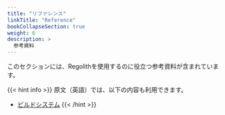 ```yaml
---
title: "リファレンス"
linkTitle: "Reference"
bookCollapseSection: true
weight: 6
description: >
  参考資料
---
```


このセクションには、Regolithを使用するのに役立つ参考資料が含まれています。

{{< hint info >}}
原文（英語）では、以下の内容も利用できます。

- [ビルドシステム](/docs/reference/build-system)
{{< /hint >}}